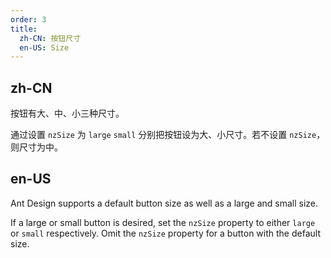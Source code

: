```yaml
---
order: 3
title:
  zh-CN: 按钮尺寸
  en-US: Size
---
```


## zh-CN

按钮有大、中、小三种尺寸。

通过设置 `nzSize` 为 `large` `small` 分别把按钮设为大、小尺寸。若不设置 `nzSize`，则尺寸为中。

## en-US

Ant Design supports a default button size as well as a large and small size.

If a large or small button is desired, set the `nzSize` property to either `large` or `small` respectively. Omit the `nzSize` property for a button with the default size.
